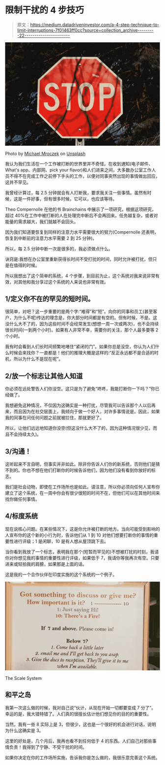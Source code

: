 # 限制干扰的 4 步技巧

> 原文：<https://medium.datadriveninvestor.com/a-4-step-technique-to-limit-interruptions-7f01463ff0cc?source=collection_archive---------22----------------------->

![](img/2375bec2f4e8b5e2ec3a033f36043b64.png)

Photo by [Michael Mroczek](https://unsplash.com/photos/iC2imdhnPac?utm_source=unsplash&utm_medium=referral&utm_content=creditCopyText) on [Unsplash](https://unsplash.com/search/photos/stop-sign?utm_source=unsplash&utm_medium=referral&utm_content=creditCopyText)

我认为我们生活在一个工作被打断的世界里并不奇怪。在收到通知(电子邮件、What's app、内部网、pick your flavor)和人们进来之间，大多数办公室工作人员不得不在完成工作之前停下手头的工作，以便对同事突然出现的事情做出回应，这并不罕见。

我曾经计算过，每 2.5 分钟就会有人打断我，要求我关注一些事情。虽然有时候，这是一件好事，但有很多时候，它可以，也应该等待。

Theo Compernolle 在他的书 Brainchains 中展示了一项研究，根据这项研究，超过 40%在工作中被打断的人在处理完中断后不会再回来。任务越复杂，或者对能量的需求越大，我们就越不会回头。

因为我们知道要恢复到同样的注意力水平需要很大的努力(Compernolle 还表明，恢复到中断前的注意力水平需要 2 到 25 分钟)。

所以，每 2.5 分钟中断一次是很多的，我必须做点什么。

诀窍是:我想在办公室里重新获得长时间不受打扰的时间，同时允许被打扰，但只是在值得的时候。

所以我想出了这个简单的系统，4 个步骤，到目前为止，这个系统对我来说非常有效，对其他和我分享过这个系统的人来说也非常有效。

## 1/定义你不在的罕见的短时间。

很简单，对吧？这一步重要的是两个字:“难得”和“短”。向你的同事和员工(甚至客户，为什么不呢)传达的理念是，你大部分时间都是有空的。但有时候，不是。这没什么大不了的，因为这些时间不会经常发生(想想一周一次或两次)，也不会持续很长时间(一到两个小时)。如果有人非常不幸，需要你的关注，那个人最多要等 2 个小时。

我有时会看到人们长时间频繁地堵住“紧闭的门”。如果你总是没空，你认为人们什么时候会来找你？一直都是！他们的推理大概是这样的:“反正永远都不是合适的时机，所以为什么不是现在呢”。

## 2/放一个标志让其他人知道

你必须在远处警告人们你没空。这只是为了避免“咚咚，我能打断你一下吗？”你已经做了。

我想避免这种情况，不仅因为这确实是一种打扰，尽管我可以告诉那个人以后再来，而且因为在社交层面上，我倾向于做一个好人，对许多事情说是。因此，如果我的同事在问任何问题之前就被拦住，那就更好了。

所以，让他们远远地知道你没空(但这没什么大不了的，因为这种情况很少见，而且不会持续太久)。

## 3/沟通！

这听起来不言自明，但事实并非如此。除非你告诉人们你的新系统，否则他们是猜不到的。你也不想在他们打断你的时候告诉他们，因为他们没有看到你放好的标志。

我们是社会动物，即使在工作场所也是如此。请注意，所以你必须向任何人宣布你建立了这个系统，在一周中你会有很少很短的时间不在，但他们可以在其他时间来找你做任何事情。

## 4/标度系统

现在说核心问题。在某些情况下，这是你允许被打断的地方。当向可能受到影响的人宣布你的这个新的小行为时，告诉他们从 1 到 10 对他们想要打断你的事情的重要性进行评级；1 是闲聊，10 是有人想从屋顶跳下去。

当你看到我放了一个标志，表明我在那个(短暂而罕见的)不想被打扰的时刻，我请你对你想见我的事情的重要性进行评级，如果低于 7，我请你等我再次有空。只要进来或轻拍我的肩膀，如果那是上面的话。

这是我的一个合作伙伴在印度实施的这个系统的一个例子。

![](img/2ebf43b0e2aefd9d5b3a0d41987df334.png)

The Scale System

## 和平之岛

我第一次这么做的时候，我对自己说“伙计，从现在开始一切都要变成 7 分了”。幸运的是，我大错特错了。人们真的很擅长估计他们想见你的目的的重要性。

当然，我有一些 8 实际上是 3，但很少，这也是一个很好的机会进行对话，说明为什么这确实是 3。

这里的好处是，几个月后，我再也看不到任何低于 4 的东西。人们自己对那些事情负责！我得到了宁静、不受干扰的时间。

如果你决定在你的工作场所实施，告诉我你是怎么做的，我很乐意完善这个系统。
